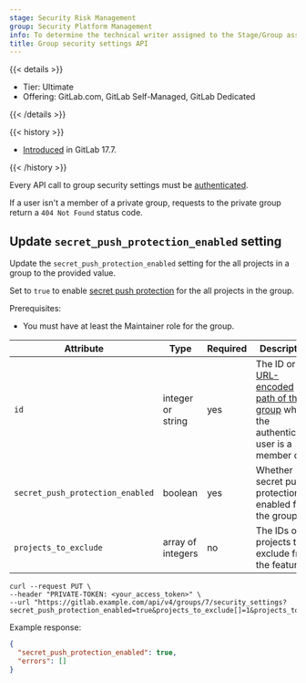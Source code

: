 ```yaml
---
stage: Security Risk Management
group: Security Platform Management
info: To determine the technical writer assigned to the Stage/Group associated with this page, see https://handbook.gitlab.com/handbook/product/ux/technical-writing/#assignments
title: Group security settings API
---
```


{{< details >}}

- Tier: Ultimate
- Offering: GitLab.com, GitLab Self-Managed, GitLab Dedicated

{{< /details >}}

{{< history >}}

- [Introduced](https://gitlab.com/gitlab-org/gitlab/-/issues/502827) in GitLab 17.7.

{{< /history >}}

Every API call to group security settings must be [authenticated](rest/authentication.md).

If a user isn't a member of a private group, requests to the private group return a `404 Not Found` status code.

## Update `secret_push_protection_enabled` setting

Update the `secret_push_protection_enabled` setting for the all projects in a group to the provided value.

Set to `true` to enable [secret push protection](../user/application_security/secret_detection/secret_push_protection/_index.md) for the all projects in the group.

Prerequisites:

- You must have at least the Maintainer role for the group.

| Attribute           | Type              | Required   | Description                                                                                                                  |
| ------------------- | ----------------- | ---------- | -----------------------------------------------------------------------------------------------------------------------------|
| `id`                | integer or string | yes        | The ID or [URL-encoded path of the group](rest/_index.md#namespaced-paths) which the authenticated user is a member of  |
| `secret_push_protection_enabled`        | boolean | yes        | Whether secret push protection is enabled for the group. |
| `projects_to_exclude`        | array of integers | no        | The IDs of projects to exclude from the feature.  |

```shell
curl --request PUT \
--header "PRIVATE-TOKEN: <your_access_token>" \
--url "https://gitlab.example.com/api/v4/groups/7/security_settings?secret_push_protection_enabled=true&projects_to_exclude[]=1&projects_to_exclude[]=2"
```

Example response:

```json
{
  "secret_push_protection_enabled": true,
  "errors": []
}
```
